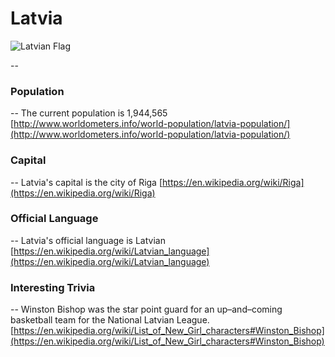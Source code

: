 # Latvia
![Latvian Flag](http://www.crwflags.com/fotw/images/l/lv.gif)

--

### Population
--
The current population is 1,944,565 [http://www.worldometers.info/world-population/latvia-population/](http://www.worldometers.info/world-population/latvia-population/)

### Capital
--
 Latvia's capital is the city of Riga [https://en.wikipedia.org/wiki/Riga](https://en.wikipedia.org/wiki/Riga)
 
 
### Official Language
--
Latvia's official language is Latvian [https://en.wikipedia.org/wiki/Latvian_language](https://en.wikipedia.org/wiki/Latvian_language)

### Interesting Trivia
--
Winston Bishop was the star point guard for an up&ndash;and&ndash;coming basketball team for the National Latvian League. [https://en.wikipedia.org/wiki/List_of_New_Girl_characters#Winston_Bishop](https://en.wikipedia.org/wiki/List_of_New_Girl_characters#Winston_Bishop)


